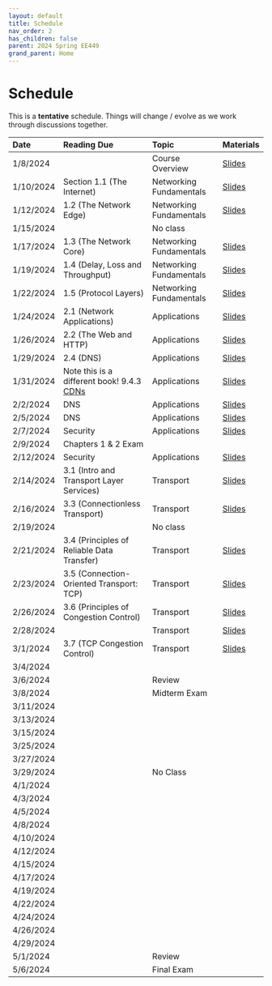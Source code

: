 ```yaml
---
layout: default
title: Schedule
nav_order: 2
has_children: false
parent: 2024 Spring EE449
grand_parent: Home
---
```


# Schedule 

This is a **tentative** schedule. Things will change / evolve as we work through discussions together.

| Date      | Reading Due                | Topic                   | Materials |
|:----------|:---------------------------|:------------------------|:----------|
| 1/8/2024  |                                          | Course Overview         | [Slides](slides/EE449-01.pdf) |
| 1/10/2024 | Section 1.1 (The Internet)               | Networking Fundamentals | [Slides](slides/EE449-02.pdf) |
| 1/12/2024 | 1.2 (The Network Edge)                   | Networking Fundamentals | [Slides](slides/EE449-03.pdf) |
| 1/15/2024 |                                          | No class                |           |
| 1/17/2024 | 1.3 (The Network Core)                   | Networking Fundamentals | [Slides](slides/EE449-04.pdf) |
| 1/19/2024 | 1.4 (Delay, Loss and Throughput)         | Networking Fundamentals | [Slides](slides/EE449-05.pdf) |
| 1/22/2024 | 1.5 (Protocol Layers)                    | Networking Fundamentals | [Slides](slides/EE449-06.pdf) |
| 1/24/2024 | 2.1 (Network Applications)               | Applications            | [Slides](slides/EE449-07.pdf) |
| 1/26/2024 | 2.2 (The Web and HTTP)                   | Applications            | [Slides](slides/EE449-08.pdf) |
| 1/29/2024 | 2.4 (DNS)                                | Applications            | [Slides](slides/EE449-09.pdf) |
| 1/31/2024 | Note this is a different book! 9.4.3 [CDNs](https://book.systemsapproach.org/applications/overlays.html#content-distribution-networks) | Applications            | [Slides](slides/EE449-10.pdf) |
| 2/2/2024  | DNS                                      | Applications            | [Slides](slides/EE449-11.pdf) |
| 2/5/2024  | DNS                                      | Applications            | [Slides](slides/EE449-12.pdf) |
| 2/7/2024  | Security                                 | Applications            | [Slides](slides/EE449-13.pdf) |
| 2/9/2024  | Chapters 1 & 2 Exam                      |                         |           |
| 2/12/2024 | Security                                 | Applications            |[Slides](slides/EE449-14.pdf) |
| 2/14/2024 | 3.1 (Intro and Transport Layer Services) | Transport               |[Slides](slides/EE449-15.pdf) |
| 2/16/2024 | 3.3 (Connectionless Transport)           | Transport               |[Slides](slides/EE449-16.pdf) |
| 2/19/2024 |                            | No class                  |           |
| 2/21/2024 | 3.4 (Principles of Reliable Data Transfer) | Transport | [Slides](slides/EE449-17.pdf) |
| 2/23/2024 | 3.5 (Connection-Oriented Transport: TCP)   | Transport | [Slides](slides/EE449-18.pdf) |
| 2/26/2024 | 3.6 (Principles of Congestion Control)     | Transport | [Slides](slides/EE449-19.pdf) |
| 2/28/2024 |                                            | Transport | [Slides](slides/EE449-20.pdf) |
| 3/1/2024  | 3.7 (TCP Congestion Control)               | Transport | [Slides](slides/EE449-21.pdf) |
| 3/4/2024  |                            |                         |           |
| 3/6/2024  |                            | Review                  |           |
| 3/8/2024  |                            | Midterm Exam            |           |
| 3/11/2024 |                            |                         |           |
| 3/13/2024 |                            |                   |           |
| 3/15/2024 |                            |             |           |
| 3/25/2024 |                            |                         |           |
| 3/27/2024 |                            |                         |           |
| 3/29/2024 |                            | No Class                |           |
| 4/1/2024  |                            |                         |           |
| 4/3/2024  |                            |                         |           |
| 4/5/2024  |                            |                         |           |
| 4/8/2024  |                            |                         |           |
| 4/10/2024 |                            |                         |           |
| 4/12/2024 |                            |                         |           |
| 4/15/2024 |                            |                         |           |
| 4/17/2024 |                            |                         |           |
| 4/19/2024 |                            |                         |           |
| 4/22/2024 |                            |                         |           |
| 4/24/2024 |                            |                         |           |
| 4/26/2024 |                            |                         |           |
| 4/29/2024 |                            |                         |           |
| 5/1/2024  |                            | Review                  |           |
| 5/6/2024  |                            | Final Exam              |           |